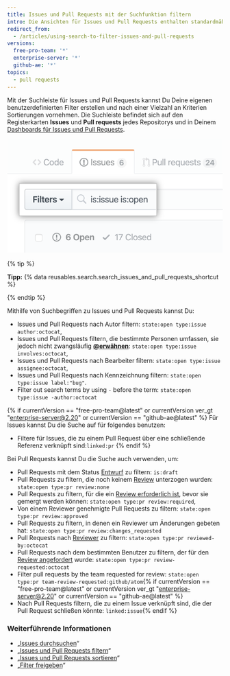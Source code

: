 ```yaml
---
title: Issues und Pull Requests mit der Suchfunktion filtern
intro: Die Ansichten für Issues und Pull Requests enthalten standardmäßig eine Suchleiste für die erweiterte Filterverwaltung.
redirect_from:
  - /articles/using-search-to-filter-issues-and-pull-requests
versions:
  free-pro-team: '*'
  enterprise-server: '*'
  github-ae: '*'
topics:
  - pull requests
---
```


Mit der Suchleiste für Issues und Pull Requests kannst Du Deine eigenen benutzerdefinierten Filter erstellen und nach einer Vielzahl an Kriterien Sortierungen vornehmen. Die Suchleiste befindet sich auf den Registerkarten **Issues** und **Pull requests** jedes Repositorys und in Deinem [Dashboards für Issues und Pull Requests](/articles/viewing-all-of-your-issues-and-pull-requests).

![Die Suchleiste für Issues und Pull Requests](/assets/images/help/issues/issues_search_bar.png)

{% tip %}

**Tipp:** {% data reusables.search.search_issues_and_pull_requests_shortcut %}

{% endtip %}

Mithilfe von Suchbegriffen zu Issues und Pull Requests kannst Du:

- Issues und Pull Requests nach Autor filtern: `state:open type:issue author:octocat`,
- Issues und Pull Requests filtern, die bestimmte Personen umfassen, sie jedoch nicht zwangsläufig [**@erwähnen**](/articles/basic-writing-and-formatting-syntax/#mentioning-people-and-teams): `state:open type:issue involves:octocat`,
- Issues und Pull Requests nach Bearbeiter filtern: `state:open type:issue assignee:octocat`,
- Issues und Pull Requests nach Kennzeichnung filtern: `state:open type:issue label:"bug"`.
- Filter out search terms by using `-` before the term: `state:open type:issue -author:octocat`

{% if currentVersion == "free-pro-team@latest" or currentVersion ver_gt "enterprise-server@2.20" or currentVersion == "github-ae@latest" %}
Für Issues kannst Du die Suche auf für folgendes benutzen:

- Filtere für Issues, die zu einem Pull Request über eine schließende Referenz verknüpft sind:`linked:pr`
{% endif %}

Bei Pull Requests kannst Du die Suche auch verwenden, um:
- Pull Requests mit dem Status [Entwurf](/articles/about-pull-requests#draft-pull-requests) zu filtern: `is:draft`
- Pull Requests zu filtern, die noch keinem [Review](/articles/about-pull-request-reviews) unterzogen wurden: `state:open type:pr review:none`
- Pull Requests zu filtern, für die ein [Review erforderlich ist](/github/administering-a-repository/about-protected-branches#require-pull-request-reviews-before-merging), bevor sie gemergt werden können: `state:open type:pr review:required`,
- Von einem Reviewer genehmigte Pull Requests zu filtern: `state:open type:pr review:approved`
- Pull Requests zu filtern, in denen ein Reviewer um Änderungen gebeten hat: `state:open type:pr review:changes_requested`
- Pull Requests nach [Reviewer](/articles/about-pull-request-reviews/) zu filtern: `state:open type:pr reviewed-by:octocat`
- Pull Requests nach dem bestimmten Benutzer zu filtern, der für den [Review angefordert](/articles/requesting-a-pull-request-review) wurde: `state:open type:pr review-requested:octocat`
- Filter pull requests by the team requested for review: `state:open type:pr team-review-requested:github/atom`{% if currentVersion == "free-pro-team@latest" or currentVersion ver_gt "enterprise-server@2.20" or currentVersion == "github-ae@latest" %}
- Nach Pull Requests filtern, die zu einem Issue verknüpft sind, die der Pull Request schließen könnte: `linked:issue`{% endif %}

### Weiterführende Informationen

- „[Issues durchsuchen](/articles/searching-issues)“
- „[Issues und Pull Requests filtern](/articles/filtering-issues-and-pull-requests)“
- „[Issues und Pull Requests sortieren](/articles/sorting-issues-and-pull-requests)“
- „[Filter freigeben](/articles/sharing-filters)“
